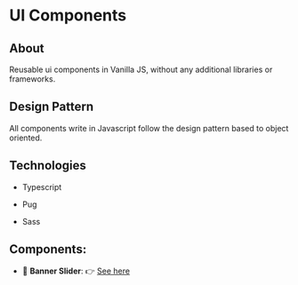# UI Components

## About

Reusable ui components in Vanilla JS, without any additional libraries or frameworks.
## Design Pattern

All components write in Javascript follow the design pattern based to object oriented. 
## Technologies

* Typescript

* Pug

* Sass
## Components:

* :link: __Banner Slider__: :point_right: [See here](code/front-end/banner-slider/)
